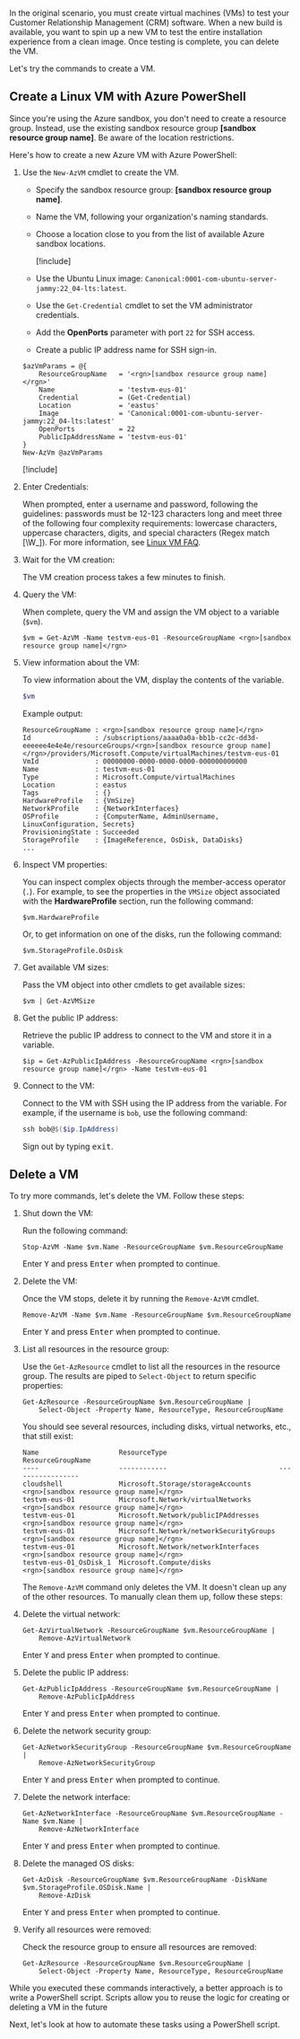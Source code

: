 <!-- markdownlint-disable MD041 -->

In the original scenario, you must create virtual machines (VMs) to test your Customer Relationship
Management (CRM) software. When a new build is available, you want to spin up a new VM to test the
entire installation experience from a clean image. Once testing is complete, you can delete the VM.

Let's try the commands to create a VM.

## Create a Linux VM with Azure PowerShell

Since you're using the Azure sandbox, you don't need to create a resource group. Instead, use the
existing sandbox resource group **<rgn>[sandbox resource group name]</rgn>**. Be aware of the
location restrictions.

Here's how to create a new Azure VM with Azure PowerShell:

1. Use the `New-AzVM` cmdlet to create the VM.
   - Specify the sandbox resource group: **<rgn>[sandbox resource group name]</rgn>**.
   - Name the VM, following your organization's naming standards.
   - Choose a location close to you from the list of available Azure sandbox locations.

     [!include[](../../../includes/azure-sandbox-regions-note.md)]

   - Use the Ubuntu Linux image: `Canonical:0001-com-ubuntu-server-jammy:22_04-lts:latest`.
   - Use the `Get-Credential` cmdlet to set the VM administrator credentials.

   - Add the **OpenPorts** parameter with port `22` for SSH access.
   - Create a public IP address name for SSH sign-in.

   ```azurepowershell
   $azVmParams = @{
       ResourceGroupName   = '<rgn>[sandbox resource group name]</rgn>'
       Name                = 'testvm-eus-01'
       Credential          = (Get-Credential)
       Location            = 'eastus'
       Image               = 'Canonical:0001-com-ubuntu-server-jammy:22_04-lts:latest'
       OpenPorts           = 22
       PublicIpAddressName = 'testvm-eus-01'
   }
   New-AzVm @azVmParams
   ```

   [!include[](../../../includes/azure-cloudshell-copy-paste-tip.md)]

1. Enter Credentials:

   When prompted, enter a username and password, following the guidelines: passwords must be 12-123
   characters long and meet three of the following four complexity requirements: lowercase
   characters, uppercase characters, digits, and special characters (Regex match [\W_]). For more
   information, see
   [Linux VM FAQ](/azure/virtual-machines/linux/faq#what-are-the-username-requirements-when-creating-a-vm-).

1. Wait for the VM creation:

   The VM creation process takes a few minutes to finish.

1. Query the VM:

   When complete, query the VM and assign the VM object to a variable (`$vm`).

   ```azurepowershell
   $vm = Get-AzVM -Name testvm-eus-01 -ResourceGroupName <rgn>[sandbox resource group name]</rgn>
   ```

1. View information about the VM:

   To view information about the VM, display the contents of the variable.

   ```powershell
   $vm
   ```

   Example output:

   ```Output
   ResourceGroupName : <rgn>[sandbox resource group name]</rgn>
   Id                : /subscriptions/aaaa0a0a-bb1b-cc2c-dd3d-eeeeee4e4e4e/resourceGroups/<rgn>[sandbox resource group name]</rgn>/providers/Microsoft.Compute/virtualMachines/testvm-eus-01
   VmId              : 00000000-0000-0000-0000-000000000000
   Name              : testvm-eus-01
   Type              : Microsoft.Compute/virtualMachines
   Location          : eastus
   Tags              : {}
   HardwareProfile   : {VmSize}
   NetworkProfile    : {NetworkInterfaces}
   OSProfile         : {ComputerName, AdminUsername, LinuxConfiguration, Secrets}
   ProvisioningState : Succeeded
   StorageProfile    : {ImageReference, OsDisk, DataDisks}
   ...
   ```

1. Inspect VM properties:

   You can inspect complex objects through the member-access operator (`.`). For example, to see the
   properties in the `VMSize` object associated with the **HardwareProfile** section, run the
   following command:

   ```azurepowershell
   $vm.HardwareProfile
   ```

   Or, to get information on one of the disks, run the following command:

   ```azurepowershell
   $vm.StorageProfile.OsDisk
   ```

1. Get available VM sizes:

   Pass the VM object into other cmdlets to get available sizes:

   ```azurepowershell
   $vm | Get-AzVMSize
   ```

1. Get the public IP address:

   Retrieve the public IP address to connect to the VM and store it in a variable.

   ```azurepowershell
   $ip = Get-AzPublicIpAddress -ResourceGroupName <rgn>[sandbox resource group name]</rgn> -Name testvm-eus-01
   ```

1. Connect to the VM:

   Connect to the VM with SSH using the IP address from the variable. For example, if the username
   is `bob`, use the following command:

   ```powershell
   ssh bob@$($ip.IpAddress)
   ```

   Sign out by typing <kbd>exit</kbd>.

## Delete a VM

To try more commands, let's delete the VM. Follow these steps:

1. Shut down the VM:

   Run the following command:

   ```azurepowershell
   Stop-AzVM -Name $vm.Name -ResourceGroupName $vm.ResourceGroupName
   ```

    Enter <kbd>Y</kbd> and press <kbd>Enter</kbd> when prompted to continue.

1. Delete the VM:

   Once the VM stops, delete it by running the `Remove-AzVM` cmdlet.

   ```azurepowershell
   Remove-AzVM -Name $vm.Name -ResourceGroupName $vm.ResourceGroupName
   ```

   Enter <kbd>Y</kbd> and press <kbd>Enter</kbd> when prompted to continue.

1. List all resources in the resource group:

   Use the `Get-AzResource` cmdlet to list all the resources in the resource group. The results are
   piped to `Select-Object` to return specific properties:

   ```azurepowershell
   Get-AzResource -ResourceGroupName $vm.ResourceGroupName | 
       Select-Object -Property Name, ResourceType, ResourceGroupName
   ```

   You should see several resources, including disks, virtual networks, etc., that still exist:

   ```Output
   Name                    ResourceType                            ResourceGroupName
   ----                    ------------                            -----------------
   cloudshell              Microsoft.Storage/storageAccounts       <rgn>[sandbox resource group name]</rgn>
   testvm-eus-01           Microsoft.Network/virtualNetworks       <rgn>[sandbox resource group name]</rgn>
   testvm-eus-01           Microsoft.Network/publicIPAddresses     <rgn>[sandbox resource group name]</rgn>
   testvm-eus-01           Microsoft.Network/networkSecurityGroups <rgn>[sandbox resource group name]</rgn>
   testvm-eus-01           Microsoft.Network/networkInterfaces     <rgn>[sandbox resource group name]</rgn>
   testvm-eus-01_OsDisk_1  Microsoft.Compute/disks                 <rgn>[sandbox resource group name]</rgn>
   ```

   The `Remove-AzVM` command only deletes the VM. It doesn't clean up any of the other resources. To
   manually clean them up, follow these steps:

1. Delete the virtual network:

   ```azurepowershell
   Get-AzVirtualNetwork -ResourceGroupName $vm.ResourceGroupName |
       Remove-AzVirtualNetwork
   ```

   Enter <kbd>Y</kbd> and press <kbd>Enter</kbd> when prompted to continue.

1. Delete the public IP address:

   ```azurepowershell
   Get-AzPublicIpAddress -ResourceGroupName $vm.ResourceGroupName |
       Remove-AzPublicIpAddress
   ```

   Enter <kbd>Y</kbd> and press <kbd>Enter</kbd> when prompted to continue.

1. Delete the network security group:

   ```azurepowershell
   Get-AzNetworkSecurityGroup -ResourceGroupName $vm.ResourceGroupName |
       Remove-AzNetworkSecurityGroup
   ```

   Enter <kbd>Y</kbd> and press <kbd>Enter</kbd> when prompted to continue.

1. Delete the network interface:

   ```azurepowershell
   Get-AzNetworkInterface -ResourceGroupName $vm.ResourceGroupName -Name $vm.Name |
       Remove-AzNetworkInterface
   ```

   Enter <kbd>Y</kbd> and press <kbd>Enter</kbd> when prompted to continue.

1. Delete the managed OS disks:

   ```azurepowershell
   Get-AzDisk -ResourceGroupName $vm.ResourceGroupName -DiskName $vm.StorageProfile.OSDisk.Name |
       Remove-AzDisk
   ```

   Enter <kbd>Y</kbd> and press <kbd>Enter</kbd> when prompted to continue.

1. Verify all resources were removed:

   Check the resource group to ensure all resources are removed:

   ```azurepowershell
   Get-AzResource -ResourceGroupName $vm.ResourceGroupName | 
       Select-Object -Property Name, ResourceType, ResourceGroupName
   ```

While you executed these commands interactively, a better approach is to write a PowerShell script.
Scripts allow you to reuse the logic for creating or deleting a VM in the future

Next, let's look at how to automate these tasks using a PowerShell script.
